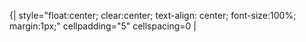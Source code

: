 {| style="float:center; clear:center; text-align: center; font-size:100%; margin:1px;" cellpadding="5" cellspacing=0 
|
